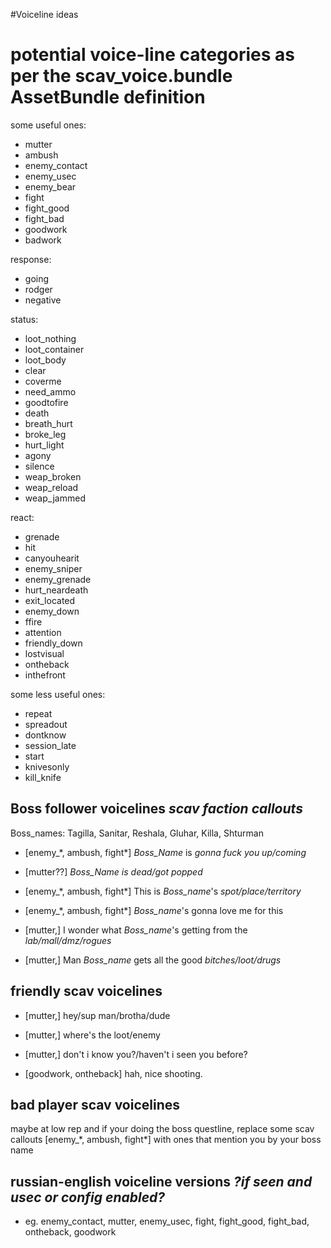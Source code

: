 #Voiceline ideas

# potential voice-line categories as per the scav_voice.bundle AssetBundle definition

some useful ones:
- mutter
- ambush
- enemy_contact
- enemy_usec
- enemy_bear
- fight
- fight_good
- fight_bad
- goodwork
- badwork

response:
- going
- rodger
- negative

status:
- loot_nothing
- loot_container
- loot_body
- clear
- coverme
- need_ammo
- goodtofire
- death
- breath_hurt
- broke_leg
- hurt_light
- agony
- silence
- weap_broken
- weap_reload
- weap_jammed

react:
- grenade
- hit
- canyouhearit
- enemy_sniper
- enemy_grenade
- hurt_neardeath
- exit_located
- enemy_down
- ffire
- attention
- friendly_down
- lostvisual
- ontheback
- inthefront

some less useful ones:
- repeat
- spreadout
- dontknow
- session_late
- start
- knivesonly
- kill_knife

## Boss follower voicelines *scav faction callouts*
Boss_names: Tagilla, Sanitar, Reshala, Gluhar, Killa, Shturman

- [enemy_\*, ambush, fight\*] *Boss_Name* is *gonna fuck you up/coming*

- [mutter??] *Boss_Name* *is dead/got popped*

- [enemy_\*, ambush, fight\*] This is *Boss_name*'s *spot/place/territory*

- [enemy_\*, ambush, fight\*] *Boss_name*'s gonna love me for this

- [mutter,] I wonder what *Boss_name*'s getting from the *lab/mall/dmz/rogues*

- [mutter,] Man *Boss_name* gets all the good *bitches/loot/drugs*

## friendly scav voicelines

- [mutter,] hey/sup man/brotha/dude

- [mutter,] where's the loot/enemy

- [mutter,] don't i know you?/haven't i seen you before?

- [goodwork, ontheback] hah, nice shooting.

## bad player scav voicelines

maybe at low rep and if your doing the boss questline, replace some scav callouts [enemy_\*, ambush, fight\*] 
with ones that mention you by your boss name

## russian-english voiceline versions *?if seen and usec or config enabled?*

 - eg. enemy_contact, mutter, enemy_usec, fight, fight_good, fight_bad, ontheback, goodwork
